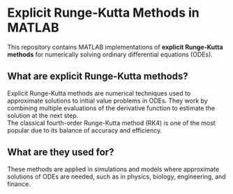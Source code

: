 # Explicit Runge-Kutta Methods in MATLAB

This repository contains MATLAB implementations of **explicit Runge-Kutta methods** for numerically solving ordinary differential equations (ODEs).

## What are explicit Runge-Kutta methods?

Explicit Runge-Kutta methods are numerical techniques used to approximate solutions to initial value problems in ODEs. They work by combining multiple evaluations of the derivative function to estimate the solution at the next step.  
The classical fourth-order Runge-Kutta method (RK4) is one of the most popular due to its balance of accuracy and efficiency.

## What are they used for?

These methods are applied in simulations and models where approximate solutions of ODEs are needed, such as in physics, biology, engineering, and finance.
